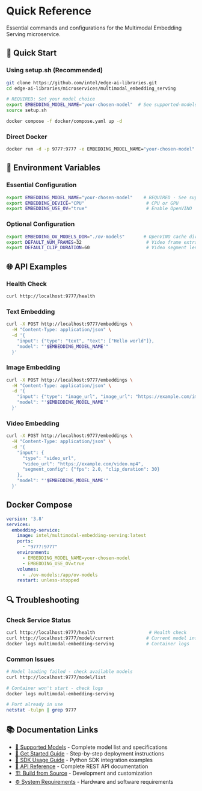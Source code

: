 # Quick Reference

Essential commands and configurations for the Multimodal Embedding Serving microservice.

## 🚀 Quick Start

### Using setup.sh (Recommended)

```bash
git clone https://github.com/intel/edge-ai-libraries.git
cd edge-ai-libraries/microservices/multimodal_embedding_serving

# REQUIRED: Set your model choice
export EMBEDDING_MODEL_NAME="your-chosen-model"  # See supported-models.md
source setup.sh

docker compose -f docker/compose.yaml up -d
```

### Direct Docker

```bash
docker run -d -p 9777:9777 -e EMBEDDING_MODEL_NAME="your-chosen-model" intel/multimodal-embedding-serving:latest
```

## 🔧 Environment Variables

### Essential Configuration

```bash
export EMBEDDING_MODEL_NAME="your-chosen-model"    # REQUIRED - See supported-models.md
export EMBEDDING_DEVICE="CPU"                       # CPU or GPU
export EMBEDDING_USE_OV="true"                      # Enable OpenVINO
```

### Optional Configuration

```bash
export EMBEDDING_OV_MODELS_DIR="./ov-models"       # OpenVINO cache directory
export DEFAULT_NUM_FRAMES=32                        # Video frame extraction
export DEFAULT_CLIP_DURATION=60                     # Video segment length (seconds)
```

## 🌐 API Examples

### Health Check

```bash
curl http://localhost:9777/health
```

### Text Embedding

```bash
curl -X POST http://localhost:9777/embeddings \
  -H "Content-Type: application/json" \
  -d '{
    "input": {"type": "text", "text": ["Hello world"]},
    "model": "'$EMBEDDING_MODEL_NAME'"
  }'
```

### Image Embedding

```bash
curl -X POST http://localhost:9777/embeddings \
  -H "Content-Type: application/json" \
  -d '{
    "input": {"type": "image_url", "image_url": "https://example.com/image.jpg"},
    "model": "'$EMBEDDING_MODEL_NAME'"
  }'
```

### Video Embedding

```bash
curl -X POST http://localhost:9777/embeddings \
  -H "Content-Type: application/json" \
  -d '{
    "input": {
      "type": "video_url", 
      "video_url": "https://example.com/video.mp4",
      "segment_config": {"fps": 2.0, "clip_duration": 30}
    },
    "model": "'$EMBEDDING_MODEL_NAME'"
  }'
```

## Docker Compose

```yaml
version: '3.8'
services:
  embedding-service:
    image: intel/multimodal-embedding-serving:latest
    ports:
      - "9777:9777"
    environment:
      - EMBEDDING_MODEL_NAME=your-chosen-model
      - EMBEDDING_USE_OV=true
    volumes:
      - ./ov-models:/app/ov-models
    restart: unless-stopped
```

## 🔍 Troubleshooting

### Check Service Status

```bash
curl http://localhost:9777/health                    # Health check
curl http://localhost:9777/model/current            # Current model info
docker logs multimodal-embedding-serving            # Container logs
```

### Common Issues

```bash
# Model loading failed - check available models
curl http://localhost:9777/model/list

# Container won't start - check logs
docker logs multimodal-embedding-serving

# Port already in use
netstat -tulpn | grep 9777
```

## 📚 Documentation Links

- [📖 Supported Models](supported-models.md) - Complete model list and specifications
- [🚀 Get Started Guide](get-started.md) - Step-by-step deployment instructions  
- [🐍 SDK Usage Guide](sdk-usage.md) - Python SDK integration examples
- [🔌 API Reference](api-reference.md) - Complete REST API documentation
- [🏗️ Build from Source](how-to-build-from-source.md) - Development and customization
- [⚙️ System Requirements](system-requirements.md) - Hardware and software requirements
